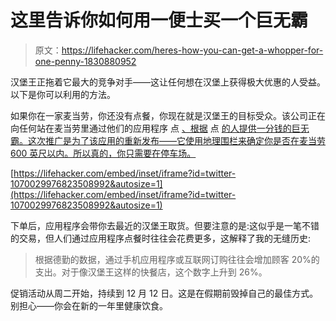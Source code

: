 # 这里告诉你如何用一便士买一个巨无霸

> 原文：<https://lifehacker.com/heres-how-you-can-get-a-whopper-for-one-penny-1830880952>

汉堡王正拖着它最大的竞争对手——这让任何想在汉堡上获得极大优惠的人受益。以下是你可以利用的方法。



如果你在一家麦当劳，你还没有点餐，你现在就是汉堡王的目标受众。该公司正在向任何站在麦当劳里通过他们的应用程序 点 [、根据](https://www.bk.com/?_branch_match_id=539633812515568289) 点 [的人提供一分钱的巨无霸。这次推广是为了该应用的重新发布——它使用地理围栏来确定你是否在麦当劳 600 英尺以内。所以真的，你只需要在停车场。](https://www.cnbc.com/2018/12/04/burger-king-sells-whoppers-for-a-penny-at-mcdonalds-locations.html?__source=twitter%7Cmain)

 [https://lifehacker.com/embed/inset/iframe?id=twitter-1070029976823508992&autosize=1](https://lifehacker.com/embed/inset/iframe?id=twitter-1070029976823508992&autosize=1) 

下单后，应用程序会带你去最近的汉堡王取货。但要注意的是:这似乎是一笔不错的交易，但人们通过应用程序点餐时往往会花费更多，这解释了我的无缝历史:

> 根据德勤的数据，通过手机应用程序或互联网订购往往会增加顾客 20%的支出。对于像汉堡王这样的快餐店，这个数字上升到 26%。

促销活动从周二开始，持续到 12 月 12 日。这是在假期前毁掉自己的最佳方式。别担心——你会在新的一年里健康饮食。